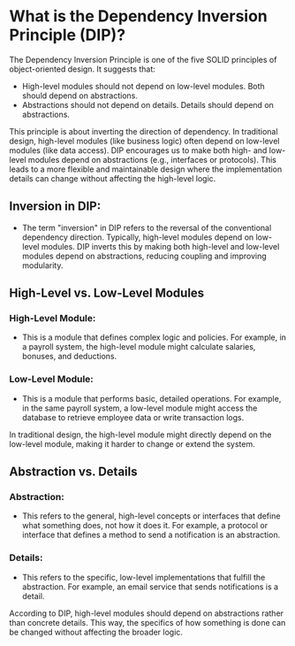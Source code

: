 # What is the Dependency Inversion Principle (DIP)?

The Dependency Inversion Principle is one of the five SOLID principles of object-oriented design. It suggests that:

- High-level modules should not depend on low-level modules. Both should depend on abstractions.
- Abstractions should not depend on details. Details should depend on abstractions.

This principle is about inverting the direction of dependency. In traditional design, high-level modules (like business logic) often depend on low-level modules (like data access). DIP encourages us to make both high- and low-level modules depend on abstractions (e.g., interfaces or protocols). This leads to a more flexible and maintainable design where the implementation details can change without affecting the high-level logic.

## Inversion in DIP:
- The term "inversion" in DIP refers to the reversal of the conventional dependency direction. Typically, high-level modules depend on low-level modules. DIP inverts this by making both high-level and low-level modules depend on abstractions, reducing coupling and improving modularity.

## High-Level vs. Low-Level Modules

### High-Level Module:
- This is a module that defines complex logic and policies. For example, in a payroll system, the high-level module might calculate salaries, bonuses, and deductions.

### Low-Level Module:
- This is a module that performs basic, detailed operations. For example, in the same payroll system, a low-level module might access the database to retrieve employee data or write transaction logs.


In traditional design, the high-level module might directly depend on the low-level module, making it harder to change or extend the system.

## Abstraction vs. Details

### Abstraction:
- This refers to the general, high-level concepts or interfaces that define what something does, not how it does it. For example, a protocol or interface that defines a method to send a notification is an abstraction.

### Details:
- This refers to the specific, low-level implementations that fulfill the abstraction. For example, an email service that sends notifications is a detail.


According to DIP, high-level modules should depend on abstractions rather than concrete details. This way, the specifics of how something is done can be changed without affecting the broader logic.